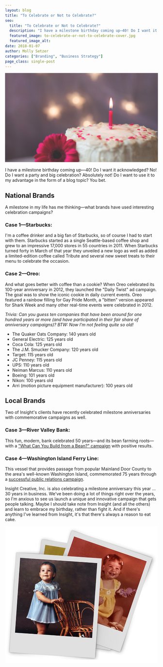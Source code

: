 ```yaml
---
layout: blog
title: "To Celebrate or Not to Celebrate?"
seo:
  title: "To Celebrate or Not to Celebrate?"
  description: "I have a milestone birthday coming up—40! Do I want it acknowledged? No! Do I want a party and big celebration? Absolutely not! Do I want to use it to my advantage in the form of a blog topic? You bet."
  featured_image: to-celebrate-or-not-to-celebrate-cover.jpg
  featured_image_alt:
date: 2018-01-07
author: Molly Setzer
categories: ["Branding", "Business Strategy"]
page_class: single-post
---
```


![White frosted cake with pink flower and pink candle on top](to-celebrate-or-not-to-celebrate-cover.jpg)

I have a milestone birthday coming up—40! Do I want it acknowledged? No! Do I want a party and big celebration? Absolutely not! Do I want to use it to my advantage in the form of a blog topic? You bet.

## National Brands

A milestone in my life has me thinking—what brands have used interesting celebration campaigns?

### Case 1—Starbucks:

I'm a coffee drinker and a big fan of Starbucks, so of course I had to start with them. Starbucks started as a single Seattle-based coffee shop and grew to an impressive 17,000 stores in 55 countries in 2011. When Starbucks turned forty in March of that year they unveiled a new logo as well as added a limited-edition coffee called Tribute and several new sweet treats to their menu to celebrate the occasion.

### Case 2—Oreo:

And what goes better with coffee than a cookie? When Oreo celebrated its 100-year anniversary in 2012, they launched the "Daily Twist" ad campaign. The goal was to show the iconic cookie in daily current events. Oreo featured a rainbow filling for Gay Pride Month, a "bitten" version appeared for Shark Week and many other real-time events were celebrated in 2012.

_Trivia: Can you guess ten companies that have been around for one hundred years or more (and have participated in their fair share of anniversary campaigns)? BTW: Now I’m not feeling quite so old!_

- The Quaker Oats Company: 140 years old
- General Electric: 125 years old
- Coca Cola: 125 years old
- The J.M. Smucker Company: 120 years old
- Target: 115 years old
- JC Penney: 115 years old
- UPS: 110 years old
- Neiman Marcus: 110 years old
- Boeing: 101 years old
- Nikon: 100 years old
- Arri (motion picture equipment manufacturer): 100 years old

## Local Brands

Two of Insight's clients have recently celebrated milestone anniversaries with commemorative campaigns as well.

### Case 3—River Valley Bank:

This fun, modern, bank celebrated 50 years—and its bean farming roots—with a ["What Can You Build from a Bean?" campaign](https://insightcreative.com/work/river-valley-bank-50th-anniversary.html) with positive results.

### Case 4—Washington Island Ferry Line:

This vessel that provides passage from popular Mainland Door County to the area's well-known Washington Island, commemorated 75 years through a [successful public relations campaign](https://insightcreative.com/work/bringing-pr-to-port-for-the-washington-island-ferry.html).

Insight Creative, Inc. is also celebrating a milestone anniversary this year ... 30 years in business. We've been doing a lot of things right over the years, so I'm anxious to see us launch a unique and innovative campaign that gets people talking. Maybe I should take note from Insight (and all the others) and learn to embrace my birthday, rather than fight it. And if there's anything I've learned from Insight, it's that there's always a reason to eat cake.

![Old photographs of Molly Setzer as a baby](to-celebrate-or-not-to-celebrate-2.jpg)
